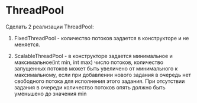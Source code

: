 # ThreadPool

Сделать 2 реализации ThreadPool:

1) FixedThreadPool - количество потоков задается в конструкторе и не меняется.

2) ScalableThreadPool - в конструкторе задается минимальное и максимальное(int min, int max) число потоков,
количество запущенных потоков может быть увеличено от минимального к максимальному, если при добавлении нового задания в очередь нет свободного потока для исполнения этого задания. 
При отсутствии задания в очереди количество потоков опять должно быть уменьшено до значения min
